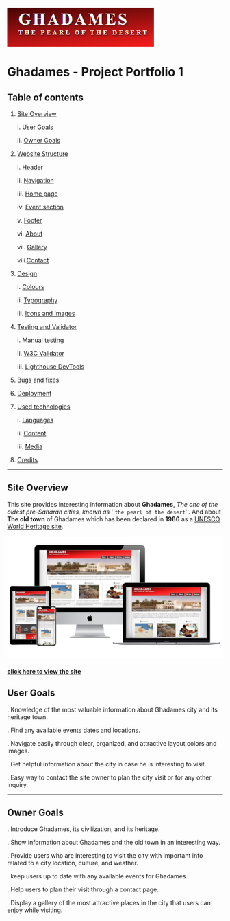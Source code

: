 ![Ghadames logo](assets/images/ghadames_logo.PNG)

# Ghadames - Project Portfolio 1


## Table of contents
 
1. [Site Overview](#site-overview)

    i.  [User Goals](#user-goals)

    ii. [Owner Goals](#owner-goals)

2. [Website Structure](#Website-Structure)

    i.  [Header](#header)

    ii. [Navigation](#navigation)

    iii. [Home page](#home-page)

    iv.  [Event section](#event-section)

    v.  [Footer](#footer)

    vi. [About](#about)

    vii. [Gallery](#gallery)

    viii.[Contact](#contact)

3. [Design](#design)
   
   i. [Colours](#colours)

   ii. [Typography](#typography)

   iii. [Icons and Images](#icons-and-images)

4. [Testing and Validator](#testing-and-validator)
   
   i. [Manual testing](#manual-testing)

   ii. [W3C Validator](#w3c-validator)

   iii. [Lighthouse DevTools](#lighthouse-devtools)

5. [Bugs and fixes](#bugs-and-fixes)

6. [Deployment](#deployment)

7. [Used technologies](#used-technologies)
   
   i. [Languages](#languages)

   ii. [Content](#content)

   iii. [Media](#media)

8. [Credits](#credits)

------

## Site Overview

 This site provides interesting information about **Ghadames**, _The one of the oldest pre-Saharan cities, known as_ ''`the pearl of the desert`''. And about **The old town** of Ghadames which has been declared in **1986** as a <a href="https://whc.unesco.org/en/list/" target="_blank">UNESCO World Heritage site</a>. 

![Ghadames logo](assets/images/site_layout.PNG)
#### <a href="https://amal-bb.github.io/Ghadames/" target="_blank"> click here to view the site </a>


## User Goals


 . Knowledge of the most valuable information about Ghadames city and its heritage town. 

 . Find any available events dates and locations.

 . Navigate easily through clear, organized, and attractive layout colors and images. 

 . Get helpful information about the city in case he is interesting to visit.

 . Easy way to contact the site owner to plan the city visit or for any other inquiry.

---

## Owner Goals

. Introduce Ghadames, its civilization, and its heritage. 

 . Show information about Ghadames and the old town in an interesting way.

 . Provide users who are interesting to visit the city with important info related to a city location, culture, and weather. 

 . keep users up to date with any available events for Ghadames.

 . Help users to plan their visit through a contact page.

 . Display a gallery of the most attractive places in the city that users can enjoy while visiting.